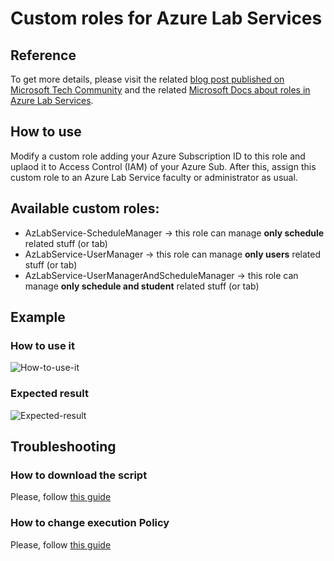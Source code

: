 # Custom roles for Azure Lab Services

## Reference
To get more details, please visit the related [blog post published on Microsoft Tech Community](https://techcommunity.microsoft.com/t5/azure-lab-services/use-custom-role-to-tailor-teachers-lab-management-permissions/ba-p/2113016) and the related [Microsoft Docs about roles in Azure Lab Services](https://docs.microsoft.com/en-us/azure/lab-services/administrator-guide#manage-identity).

## How to use
Modify a custom role adding your Azure Subscription ID to this role and uplaod it to Access Control (IAM) of your Azure Sub.
After this, assign this custom role to an Azure Lab Service faculty or administrator as usual.

## Available custom roles:
- AzLabService-ScheduleManager -> this role can manage <b>only schedule</b> related stuff (or tab)
- AzLabService-UserManager -> this role can manage <b>only users</b> related stuff (or tab)
- AzLabService-UserManagerAndScheduleManager -> this role can manage <b>only schedule and student</b> related stuff (or tab)

## Example

### How to use it
![How-to-use-it](https://raw.githubusercontent.com/AngelusGi/PowerShell/master/Azure/Lab%20Services/Custom%20Permission/Screenshots/How-to-use-it.gif)

### Expected result
![Expected-result](https://raw.githubusercontent.com/AngelusGi/PowerShell/master/Azure/Lab%20Services/Custom%20Permission/Screenshots/Expected-Result.gif)

## Troubleshooting

### How to download the script
Please, follow [this guide](https://raw.githubusercontent.com/AngelusGi/PowerShell/master/Others/How%20to%20download%20single%20file%20from%20GitHub)

### How to change execution Policy
Please, follow [this guide](https://raw.githubusercontent.com/AngelusGi/PowerShell/master/Others/Resolve%20errors%20about%20Execution%20Policy)